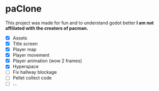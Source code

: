 # paClone

This project was made for fun and to understand godot better
**I am not affiliated with the creators of pacman.**

- [x] Assets
- [x] Title screen
- [x] Player map
- [x] Player movement
- [x] Player animation (wow 2 frames)
- [x] Hyperspace
- [ ] Fix hallway blockage
- [ ] Pellet collect code
- [ ] ...